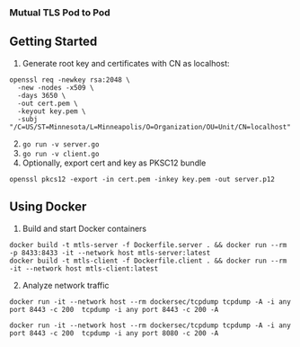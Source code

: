 ### Mutual TLS Pod to Pod 

## Getting Started

1. Generate root key and certificates with CN as localhost:

```
openssl req -newkey rsa:2048 \
  -new -nodes -x509 \
  -days 3650 \
  -out cert.pem \
  -keyout key.pem \
  -subj "/C=US/ST=Minnesota/L=Minneapolis/O=Organization/OU=Unit/CN=localhost"
  ```  

2. `go run -v server.go`  
3. `go run -v client.go`  
4. Optionally, export cert and key as PKSC12 bundle
```
openssl pkcs12 -export -in cert.pem -inkey key.pem -out server.p12
```

## Using Docker

1. Build and start Docker containers
```
docker build -t mtls-server -f Dockerfile.server . && docker run --rm  -p 8433:8433 -it --network host mtls-server:latest
docker build -t mtls-client -f Dockerfile.client . && docker run --rm -it --network host mtls-client:latest
```

2. Analyze network traffic
```
docker run -it --network host --rm dockersec/tcpdump tcpdump -A -i any port 8443 -c 200  tcpdump -i any port 8443 -c 200 -A
```

```
docker run -it --network host --rm dockersec/tcpdump tcpdump -A -i any port 8443 -c 200  tcpdump -i any port 8080 -c 200 -A
```



